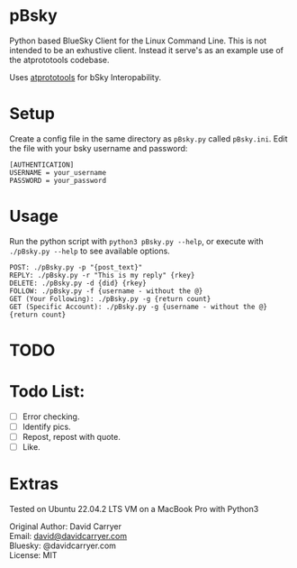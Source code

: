 # pBsky

Python based BlueSky Client for the Linux Command Line.  This is not intended to be an exhustive client.  Instead it serve's as an example use of the atprototools codebase.

Uses [atprototools](https://github.com/ianklatzco/atprototools) for bSky Interopability.

# Setup

Create a config file in the same directory as `pBsky.py` called `pBsky.ini`.
Edit the file with your bsky username and password:
```
[AUTHENTICATION]
USERNAME = your_username
PASSWORD = your_password
```

# Usage

Run the python script with `python3 pBsky.py --help`, or execute with `./pBsky.py --help` to see available options.
```
POST: ./pBsky.py -p "{post_text}"
REPLY: ./pBsky.py -r "This is my reply" {rkey}
DELETE: ./pBsky.py -d {did} {rkey}
FOLLOW: ./pBsky.py -f {username - without the @}
GET (Your Following): ./pBsky.py -g {return count}
GET (Specific Account): ./pBsky.py -g {username - without the @} {return count}
```

# TODO

Todo List:
=======
- [ ] Error checking.
- [ ] Identify pics.
- [ ] Repost, repost with quote.
- [ ] Like.

# Extras

Tested on Ubuntu 22.04.2 LTS VM on a MacBook Pro with Python3

Original Author: David Carryer\
Email: david@davidcarryer.com\
Bluesky: @davidcarryer.com\
License: MIT
